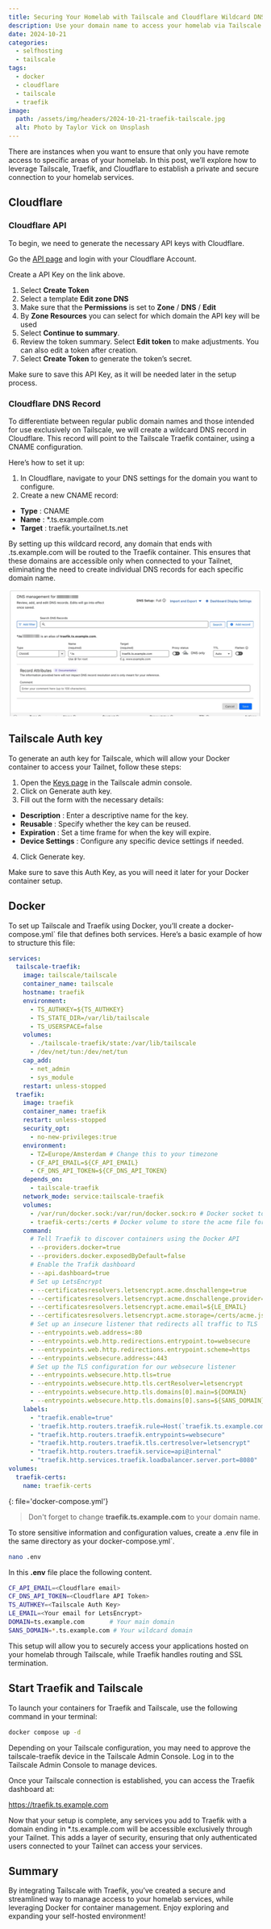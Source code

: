 ```yaml
---
title: Securing Your Homelab with Tailscale and Cloudflare Wildcard DNS
description: Use your domain name to access your homelab via Tailscale.
date: 2024-10-21
categories: 
  - selfhosting
  - tailscale
tags: 
  - docker
  - cloudflare
  - tailscale
  - traefik
image:
  path: /assets/img/headers/2024-10-21-traefik-tailscale.jpg
  alt: Photo by Taylor Vick on Unsplash
---
```

There are instances when you want to ensure that only you have remote access to specific areas of your homelab. In this post, we’ll explore how to leverage Tailscale, Traefik, and Cloudflare to establish a private and secure connection to your homelab services.

## Cloudflare
### Cloudflare API

To begin, we need to generate the necessary API keys with Cloudflare.

Go the [API page](https://dash.cloudflare.com/profile/api-tokens) and login with your Cloudflare Account.

Create a API Key on the link above.

1. Select **Create Token**
2. Select a template **Edit zone DNS**
3. Make sure that the **Permissions** is set to **Zone** / **DNS** / **Edit**
4. By **Zone Resources** you can select for which domain the API key will be used
5. Select **Continue to summary**.
6. Review the token summary. Select **Edit token** to make adjustments. You can also edit a token after creation.
7. Select **Create Token** to generate the token’s secret.

Make sure to save this API Key, as it will be needed later in the setup process.

### Cloudflare DNS Record

To differentiate between regular public domain names and those intended for use exclusively on Tailscale, we will create a wildcard DNS record in Cloudflare. This record will point to the Tailscale Traefik container, using a CNAME configuration.

Here’s how to set it up:

1. In Cloudflare, navigate to your DNS settings for the domain you want to configure.
2. Create a new CNAME record:
- **Type** : CNAME
- **Name** : *.ts.example.com
- **Target** : traefik.yourtailnet.ts.net

By setting up this wildcard record, any domain that ends with .ts.example.com will be routed to the Traefik container. This ensures that these domains are accessible only when connected to your Tailnet, eliminating the need to create individual DNS records for each specific domain name.

![captionless image](assets/img/screenshots/cloudflare_dns_tailscale.png)

## Tailscale Auth key

To generate an auth key for Tailscale, which will allow your Docker container to access your Tailnet, follow these steps:

1. Open the [Keys page](https://login.tailscale.com/admin/settings/keys) in the Tailscale admin console.
2. Click on Generate auth key.
3. Fill out the form with the necessary details:
- **Description** : Enter a descriptive name for the key.
- **Reusable** : Specify whether the key can be reused.
- **Expiration** : Set a time frame for when the key will expire.
- **Device Settings** : Configure any specific device settings if needed.
4. Click Generate key.

Make sure to save this Auth Key, as you will need it later for your Docker container setup.

## Docker

To set up Tailscale and Traefik using Docker, you’ll create a docker-compose.yml` file that defines both services. Here’s a basic example of how to structure this file:

```yaml
services:
  tailscale-traefik:
    image: tailscale/tailscale
    container_name: tailscale
    hostname: traefik
    environment:
      - TS_AUTHKEY=${TS_AUTHKEY}
      - TS_STATE_DIR=/var/lib/tailscale
      - TS_USERSPACE=false
    volumes:
      - ./tailscale-traefik/state:/var/lib/tailscale
      - /dev/net/tun:/dev/net/tun
    cap_add:
      - net_admin
      - sys_module
    restart: unless-stopped
  traefik:
    image: traefik
    container_name: traefik
    restart: unless-stopped
    security_opt:
      - no-new-privileges:true
    environment:
      - TZ=Europe/Amsterdam # Change this to your timezone
      - CF_API_EMAIL=${CF_API_EMAIL}
      - CF_DNS_API_TOKEN=${CF_DNS_API_TOKEN}
    depends_on:
      - tailscale-traefik
    network_mode: service:tailscale-traefik
    volumes:
      - /var/run/docker.sock:/var/run/docker.sock:ro # Docker socket to watch for Traefik
      - traefik-certs:/certs # Docker volume to store the acme file for the Certifactes
    command:
      # Tell Traefik to discover containers using the Docker API
      - --providers.docker=true
      - --providers.docker.exposedByDefault=false
      # Enable the Trafik dashboard
      - --api.dashboard=true
      # Set up LetsEncrypt
      - --certificatesresolvers.letsencrypt.acme.dnschallenge=true
      - --certificatesresolvers.letsencrypt.acme.dnschallenge.provider=cloudflare
      - --certificatesresolvers.letsencrypt.acme.email=${LE_EMAIL}
      - --certificatesresolvers.letsencrypt.acme.storage=/certs/acme.json
      # Set up an insecure listener that redirects all traffic to TLS
      - --entrypoints.web.address=:80
      - --entrypoints.web.http.redirections.entrypoint.to=websecure
      - --entrypoints.web.http.redirections.entrypoint.scheme=https
      - --entrypoints.websecure.address=:443
      # Set up the TLS configuration for our websecure listener
      - --entrypoints.websecure.http.tls=true
      - --entrypoints.websecure.http.tls.certResolver=letsencrypt
      - --entrypoints.websecure.http.tls.domains[0].main=${DOMAIN}
      - --entrypoints.websecure.http.tls.domains[0].sans=${SANS_DOMAIN}
    labels:
      - "traefik.enable=true"
      - 'traefik.http.routers.traefik.rule=Host(`traefik.ts.example.com`)'
      - "traefik.http.routers.traefik.entrypoints=websecure"
      - "traefik.http.routers.traefik.tls.certresolver=letsencrypt"
      - "traefik.http.routers.traefik.service=api@internal"
      - "traefik.http.services.traefik.loadbalancer.server.port=8080"
volumes:
  traefik-certs:
    name: traefik-certs
```
{: file='docker-compose.yml'}

> Don't forget to change **traefik.ts.example.com** to your domain name.

To store sensitive information and configuration values, create a .env file in the same directory as your docker-compose.yml`.

```bash
nano .env
```

In this **.env** file place the following content.

```bash
CF_API_EMAIL=<Cloudflare email>
CF_DNS_API_TOKEN=<Cloudflare API Token>
TS_AUTHKEY=<Tailscale Auth Key>
LE_EMAIL=<Your email for LetsEncrypt>
DOMAIN=ts.example.com       # Your main domain
SANS_DOMAIN=*.ts.example.com # Your wildcard domain

```

This setup will allow you to securely access your applications hosted on your homelab through Tailscale, while Traefik handles routing and SSL termination.

## Start Traefik and Tailscale

To launch your containers for Traefik and Tailscale, use the following command in your terminal:

```bash
docker compose up -d
```

Depending on your Tailscale configuration, you may need to approve the tailscale-traefik device in the Tailscale Admin Console. Log in to the Tailscale Admin Console to manage devices.

Once your Tailscale connection is established, you can access the Traefik dashboard at:

https://traefik.ts.example.com

Now that your setup is complete, any services you add to Traefik with a domain ending in *.ts.example.com will be accessible exclusively through your Tailnet. This adds a layer of security, ensuring that only authenticated users connected to your Tailnet can access your services.

## Summary

By integrating Tailscale with Traefik, you’ve created a secure and streamlined way to manage access to your homelab services, while leveraging Docker for container management. Enjoy exploring and expanding your self-hosted environment!